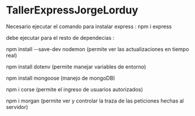 # TallerExpressJorgeLorduy

Necesario ejecutar el comando para instalar express : npm i express

debe ejecutar para el resto de dependecias :

npm install --save-dev nodemon (permite ver las actualizaciones en tiempo real)

npm install dotenv (permite manejar variables de entorno)

npm install mongoose (manejo de mongoDB)

npm i corse (permite el ingreso de usuarios autorizados)

npm i morgan (permite ver y controlar la traza de las peticiones hechas al servidor)

